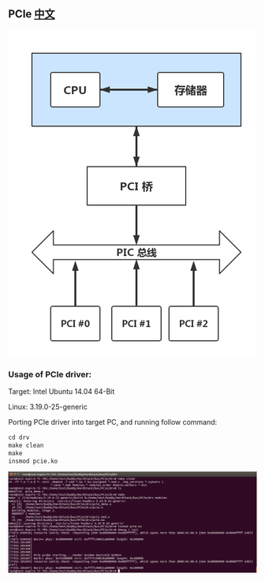 PCIe                             [中文](https://biscuitos.github.io/blog/PCIe/)
-----------------------------------------

![Alt text](https://github.com/EmulateSpace/PictureSet/blob/master/BiscuitOS/kernel/DEV000001.png)

### Usage of PCIe driver:

Target: Intel Ubuntu 14.04 64-Bit

Linux: 3.19.0-25-generic

Porting PCIe driver into target PC, and running follow command:

```
cd drv
make clean
make
insmod pcie.ko
```

![PCIe Driver](https://github.com/EmulateSpace/PictureSet/blob/master/BiscuitOS/kernel/DEV000000.png)
